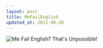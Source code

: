 ```yaml
---
layout: post
title: MeFailEnglish
updated_at: 2011-06-28
---
```


![Me Fail English? That's Unpossible!](/images/2011-06-28-MeFailEnglish/ralph.jpg)

